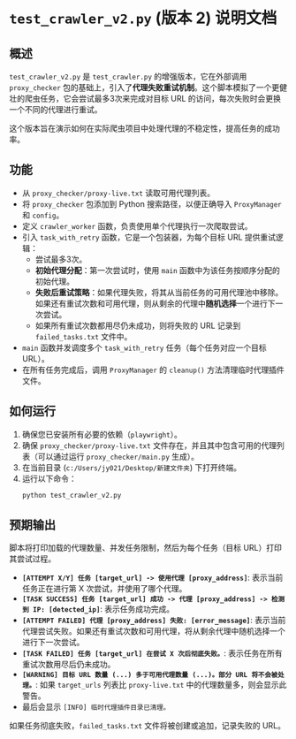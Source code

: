 # `test_crawler_v2.py` (版本 2) 说明文档

## 概述

`test_crawler_v2.py` 是 `test_crawler.py` 的增强版本，它在外部调用 `proxy_checker` 包的基础上，引入了**代理失败重试机制**。这个脚本模拟了一个更健壮的爬虫任务，它会尝试最多3次来完成对目标 URL 的访问，每次失败时会更换一个不同的代理进行重试。

这个版本旨在演示如何在实际爬虫项目中处理代理的不稳定性，提高任务的成功率。

## 功能

*   从 `proxy_checker/proxy-live.txt` 读取可用代理列表。
*   将 `proxy_checker` 包添加到 Python 搜索路径，以便正确导入 `ProxyManager` 和 `config`。
*   定义 `crawler_worker` 函数，负责使用单个代理执行一次爬取尝试。
*   引入 `task_with_retry` 函数，它是一个包装器，为每个目标 URL 提供重试逻辑：
    *   尝试最多3次。
    *   **初始代理分配**：第一次尝试时，使用 `main` 函数中为该任务按顺序分配的初始代理。
    *   **失败后重试策略**：如果代理失败，将其从当前任务的可用代理池中移除。如果还有重试次数和可用代理，则从剩余的代理中**随机选择**一个进行下一次尝试。
    *   如果所有重试次数都用尽仍未成功，则将失败的 URL 记录到 `failed_tasks.txt` 文件中。
*   `main` 函数并发调度多个 `task_with_retry` 任务（每个任务对应一个目标 URL）。
*   在所有任务完成后，调用 `ProxyManager` 的 `cleanup()` 方法清理临时代理插件文件。

## 如何运行

1.  确保您已安装所有必要的依赖（`playwright`）。
2.  确保 `proxy_checker/proxy-live.txt` 文件存在，并且其中包含可用的代理列表（可以通过运行 `proxy_checker/main.py` 生成）。
3.  在当前目录 (`c:/Users/jy021/Desktop/新建文件夹`) 下打开终端。
4.  运行以下命令：
    ```bash
    python test_crawler_v2.py
    ```

## 预期输出

脚本将打印加载的代理数量、并发任务限制，然后为每个任务（目标 URL）打印其尝试过程。

*   **`[ATTEMPT X/Y] 任务 [target_url] -> 使用代理 [proxy_address]`**: 表示当前任务正在进行第 X 次尝试，并使用了哪个代理。
*   **`[TASK SUCCESS] 任务 [target_url] 成功 -> 代理 [proxy_address] -> 检测到 IP: [detected_ip]`**: 表示任务成功完成。
*   **`[ATTEMPT FAILED] 代理 [proxy_address] 失败: [error_message]`**: 表示当前代理尝试失败。如果还有重试次数和可用代理，将从剩余代理中随机选择一个进行下一次尝试。
*   **`[TASK FAILED] 任务 [target_url] 在尝试 X 次后彻底失败。`**: 表示任务在所有重试次数用尽后仍未成功。
*   **`[WARNING] 目标 URL 数量 (...) 多于可用代理数量 (...)。部分 URL 将不会被处理。`**: 如果 `target_urls` 列表比 `proxy-live.txt` 中的代理数量多，则会显示此警告。
*   最后会显示 `[INFO] 临时代理插件目录已清理。`

如果任务彻底失败，`failed_tasks.txt` 文件将被创建或追加，记录失败的 URL。
